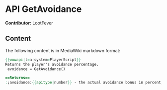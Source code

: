 # API GetAvoidance

**Contributor:** LootFever

## Content

The following content is in MediaWiki markdown format:

```mediawiki
{{wowapi|t=a|system=PlayerScript}}
Returns the player's avoidance percentage.
 avoidance = GetAvoidance()

==Returns==
:;avoidance:{{apitype|number}} - the actual avoidance bonus in percent; e.g. 5.13452
```